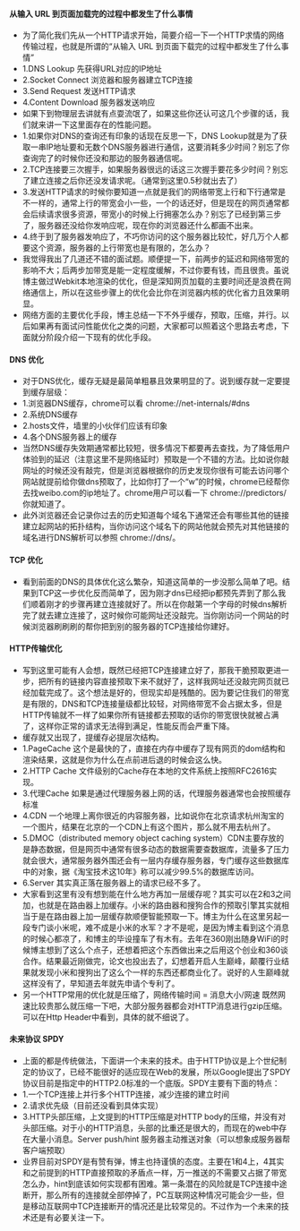 #### 从输入 URL 到页面加载完的过程中都发生了什么事情
* 为了简化我们先从一个HTTP请求开始，简要介绍一下一个HTTP求情的网络传输过程，也就是所谓的“从输入 URL 到页面下载完的过程中都发生了什么事情”
* 1.DNS Lookup 先获得URL对应的IP地址
* 2.Socket Connect 浏览器和服务器建立TCP连接
* 3.Send Request 发送HTTP请求
* 4.Content Download 服务器发送响应
* 如果下到物理层去讲就有点耍流氓了，如果这些你还认可这几个步骤的话，我们就来讲一下这里面存在的性能问题。
* 1.如果你对DNS的查询还有印象的话现在反思一下，DNS Lookup就是为了获取一串IP地址要和无数个DNS服务器进行通信，这要消耗多少时间？别忘了你查询完了的时候你还没和那边的服务器通信呢。
* 2.TCP连接要三次握手，如果服务器很远的话这三次握手要花多少时间？别忘了建立连接之后你还没发请求呢。（通常到这里0.5秒就出去了）
* 3.发送HTTP请求的时候你要知道一点就是我们的网络带宽上行和下行通常是不一样的，通常上行的带宽会小一些，一个的话还好，但是现在的网页通常都会后续请求很多资源，带宽小的时候上行拥塞怎么办？别忘了已经到第三步了，服务器还没给你发响应呢，现在你的浏览器还什么都画不出来。
* 4.终于到了服务器发响应了，不巧你访问的这个服务器比较忙，好几万个人都要这个资源，服务器的上行带宽也是有限的，怎么办？
* 我觉得我出了几道还不错的面试题。顺便提一下，前两步的延迟和网络带宽的影响不大；后两步加带宽是能一定程度缓解，不过你要有钱，而且很贵。虽说博主做过Webkit本地渲染的优化，但是深知网页加载的主要时间还是浪费在网络通信上，所以在这些步骤上的优化会比你在浏览器内核的优化省力且效果明显。
* 网络方面的主要优化手段，博主总结一下不外乎缓存，预取，压缩，并行。以后如果再有面试问性能优化之类的问题，大家都可以照着这个思路去考虑，下面就分阶段介绍一下现有的优化手段。
#### DNS 优化
* 对于DNS优化，缓存无疑是最简单粗暴且效果明显的了。说到缓存就一定要提到缓存层级：
* 1.浏览器DNS缓存，chrome可以看 chrome://net-internals/#dns
* 2.系统DNS缓存
* 2.hosts文件，墙里的小伙伴们应该有印象
* 4.各个DNS服务器上的缓存
* 当然DNS缓存失效期通常都比较短，很多情况下都要再去查找，为了降低用户体验到的延迟（注意这里不是网络延时）预取是一个不错的方法。比如说你敲网址的时候还没有敲完，但是浏览器根据你的历史发现你很有可能去访问哪个网站就提前给你做dns预取了，比如你打了一个“w”的时候，chrome已经帮你去找weibo.com的ip地址了。chrome用户可以看一下 chrome://predictors/ 你就知道了。
* 此外浏览器还会记录你过去的历史知道每个域名下通常还会有哪些其他的链接建立起网站的拓扑结构，当你访问这个域名下的网站他就会预先对其他链接的域名进行DNS解析可以参照 chrome://dns/。
#### TCP 优化
* 看到前面的DNS的具体优化这么繁杂，知道这简单的一步没那么简单了吧。结果到TCP这一步优化反而简单了，因为刚才dns已经把ip都预先弄到了那么我们顺着刚才的步骤再建立连接就好了。所以在你敲第一个字母的时候dns解析完了就去建立连接了，这时候你可能网址还没敲完。当你刚访问一个网站的时候浏览器刷刷刷的帮你把到别的服务器的TCP连接给你建好。
#### HTTP传输优化
* 写到这里可能有人会想，既然已经把TCP连接建立好了，那我干脆预取更进一步，把所有的链接内容直接预取下来不就好了，这样我网址还没敲完网页就已经加载完成了。这个想法是好的，但现实却是残酷的。因为要记住我们的带宽是有限的，DNS和TCP连接量级都比较轻，对网络带宽不会占据太多，但是HTTP传输就不一样了如果你所有链接都去预取的话你的带宽很快就被占满了，这样你正常的请求无法得到满足，性能反而会严重下降。
* 缓存就又出现了，提缓存必提层次结构。
* 1.PageCache 这个是最快的了，直接在内存中缓存了现有网页的dom结构和渲染结果，这就是你为什么在点前进后退的时候会这么快。
* 2.HTTP Cache 文件级别的Cache存在本地的文件系统上按照RFC2616实现。
* 3.代理Cache 如果是通过代理服务器上网的话，代理服务器通常也会按照缓存标准
* 4.CDN 一个地理上离你很近的内容服务器，比如说你在北京请求杭州淘宝的一个图片，结果在北京的一个CDN上有这个图片，那么就不用去杭州了。
* 5.DMOC（distributed memory object caching system）CDN主要存放的是静态数据，但是网页中通常有很多动态的数据需要查数据库，流量多了压力就会很大，通常服务器外围还会有一层内存缓存服务器，专门缓存这些数据库中的对象，据《淘宝技术这10年》称可以减少99.5%的数据库访问。
* 6.Server 其实真正落在服务器上的请求已经不多了。
* 大家看到这里有没有想到能在什么地方再加一层缓存呢？其实可以在2和3之间加，也就是在路由器上加缓存。小米的路由器和搜狗合作的预取引擎其实就相当于是在路由器上加一层缓存款顺便智能预取一下。博主为什么在这里另起一段专门谈小米呢，难不成是小米的水军？才不是呢，是因为博主看到这个消息的时候心都凉了，和博主的毕设撞车了有木有。去年在360刚出随身WiFi的时候博主想到了这么个点子，还想着把这个东西做出来之后用这个创业和360谈合作。结果最近刚做完，论文也投出去了，幻想着开启人生巅峰，颠覆行业结果就发现小米和搜狗出了这么个一样的东西还都商业化了。说好的人生巅峰就这样没有了，早知道去年就先申请个专利了。
* 另一个HTTP常用的优化就是压缩了，网络传输时间 = 消息大小/网速 既然网速比较贵那么就压缩一下吧，大部分服务器都会对HTTP消息进行gzip压缩。可以在Http Header中看到，具体的就不细说了。
#### 未来协议 SPDY
* 上面的都是传统做法，下面讲一个未来的技术。由于HTTP协议是上个世纪制定的协议了，已经不能很好的适应现在Web的发展，所以Google提出了SPDY协议目前是指定中的HTTP2.0标准的一个底版。SPDY主要有下面的特点：
* 1.一个TCP连接上并行多个HTTP连接，减少连接的建立时间
* 2.请求优先级（目前还没看到具体实现）
* 3.HTTP头部压缩，上文提到的HTTP压缩是对HTTP body的压缩，并没有对头部压缩。对于小的HTTP消息，头部的比重还是很大的，而现在的web中存在大量小消息。Server push/hint 服务器主动推送对象（可以想象成服务器帮客户端预取）
* 业界目前对SPDY是有赞有弹，博主也持谨慎的态度。主要在1和4上，4其实和之前提到的HTTP直接预取的矛盾点一样，万一推送的不需要又占据了带宽怎么办，hint到底该如何实现都有困难。第一条潜在的风险就是TCP连接中途断开，那么所有的连接就全部停掉了，PC互联网这种情况可能会少一些，但是移动互联网中TCP连接断开的情况还是比较常见的。不过作为一个未来的技术还是有必要关注一下。